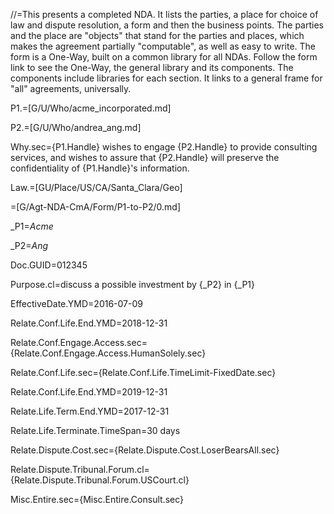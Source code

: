 //=This presents a completed NDA.  It lists the parties, a place for choice of law and dispute resolution, a form and then the business points.  The parties and the place are "objects" that stand for the parties and places, which makes the agreement partially "computable", as well as easy to write.  The form is a One-Way, built on a common library for all NDAs.  Follow the form link to see the One-Way, the general library and its components.  The components include libraries for each section.  It links to a general frame for "all" agreements, universally.

P1.=[G/U/Who/acme_incorporated.md]

P2.=[G/U/Who/andrea_ang.md]

Why.sec={P1.Handle} wishes to engage {P2.Handle} to provide consulting services, and wishes to assure that {P2.Handle} will preserve the confidentiality of {P1.Handle}'s information.  

Law.=[GU/Place/US/CA/Santa_Clara/Geo]

=[G/Agt-NDA-CmA/Form/P1-to-P2/0.md]  

_P1=<i>Acme</i>

_P2=<i>Ang</i>

Doc.GUID=012345

Purpose.cl=discuss a possible investment by {_P2} in {_P1}

EffectiveDate.YMD=2016-07-09

Relate.Conf.Life.End.YMD=2018-12-31

Relate.Conf.Engage.Access.sec={Relate.Conf.Engage.Access.HumanSolely.sec}

Relate.Conf.Life.sec={Relate.Conf.Life.TimeLimit-FixedDate.sec}

Relate.Conf.Life.End.YMD=2019-12-31

Relate.Life.Term.End.YMD=2017-12-31

Relate.Life.Terminate.TimeSpan=30 days

Relate.Dispute.Cost.sec={Relate.Dispute.Cost.LoserBearsAll.sec}

Relate.Dispute.Tribunal.Forum.cl={Relate.Dispute.Tribunal.Forum.USCourt.cl}

Misc.Entire.sec={Misc.Entire.Consult.sec}
